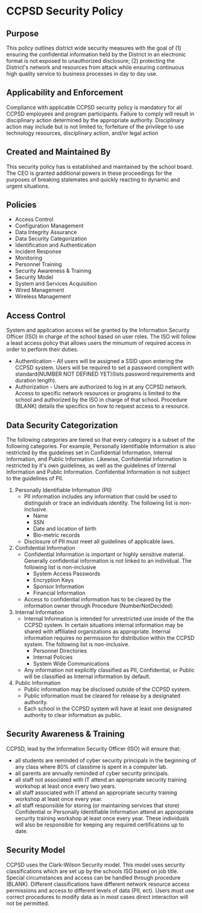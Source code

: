 # CCPSD Security Policy

## Purpose
This policy outlines district wide security measures with the goal of (1) ensuring the confidential information held by the District in an electronic format is not exposed to unauthorized disclosure; (2) protecting the District's network and resources from attack while ensuring continuous high quality service to business processes in day to day use.

## Applicability and Enforcement
Compliance with applicable CCPSD security policy is mandatory for all CCPSD employees and program participants. Failure to comply will result in disciplinary action determined by the appropriate authority. Disciplinary action may include but is not limited to; forfeiture of the privilege to use technology resources, disciplinary action, and/or legal action

## Created and Maintained By
This security policy has is established and maintained by the school board. The CEO is granted additional powers in these proceedings for the purposes of breaking stalemates and quickly reacting to dynamic and urgent situations.

## Policies
* Access Control
* Configuration Management
* Data Integrity Assurance
* Data Security Categorization
* Identification and Authentication
* Incident Response
* Monitoring
* Personnel Training
* Security Awareness & Training
* Security Model
* System and Services Acquisition
* Wired Management
* Wireless Management

## Access Control
System and application access wil be granted by the Information Security Officer (ISO) in charge of the school based on user roles. The ISO will follow a least access policy that allows users the minumum of required access in order to perform their duties.
* Authentication - All users will be assigned a SSID upon entering the CCPSD system. Users will be required to set a password complient with standard(NUMBER NOT DEFINED YET)(lists password requirements and duration length).
* Authorization - Users are authorized to log in at any CCPSD network. Access to specific network resources or programs is limited to the school and authorized by the ISO in charge of that school. Procedure (BLANK) details the specifics on how to request access to a resource.

## Data Security Categorization
The following categories are tiered so that every category is a subset of the following categories. 
For example, Personally Identifiable Information is also restricted by the guidelines set in Confidential Information, Internal Information, and Public Information. 
Likewise, Confidential Information is restricted by it's own guidelines, as well as the guidelines of Internal Information and Public Information. Confidential Information is not subject to the guidelines of PII.

1. Personally Identifiable Information (PII)
	* PII information includes any information that could be used to distinguish or trace an individuals identity. The following list is non-inclusive.
		* Name
		* SSN
		* Date and location of birth
		* Bio-metric records
	* Disclosure of PII must meet all guidelines of applicable laws. 
2. Confidential Information
	* Confidential Information is important or highly sensitive material. Generally confidential information is not linked to an individual.  The following list is non-inclusive
		* System Access Passwords
		* Encryption Keys
		* Sponsor Information
		* Financial Information
	* Access to confidential information has to be cleared by the information owner through Procedure (NumberNotDecided)
3. Internal Information
	* Internal Information is intended for unrestricted use inside of the the CCPSD system. In certain situations internal information may be shared with affiliated organizations as appropriate. Internal information requires no permission for distribution within the CCPSD system. The following list is non-inclusive.
		* Personnel Directories
		* Internal Policies
		* System Wide Communications
	* Any information not explicitly classified as PII, Confidential, or Public will be classified as Internal information by default.
4. Public Information
    * Public information may be disclosed outside of the CCPSD system.
    * Public information must be cleared for release by a designated authority.
    * Each school in the CCPSD system will have at least one designated authority to clear information as public.

## Security Awareness & Training
CCPSD, lead by the Information Security Officer (ISO) will ensure that:
* all students are reminded of cyber security principals in the beginning of any class where 80% of classtime is spent in a computer lab.
* all parents are annually reminded of cyber security principals.
* all staff not associated with IT attend an appropriate security training workshop at least once every two years.
* all staff associated with IT attend an appropriate security training workshop at least once every year.
* all staff responsible for storing (or maintaining services that store) Confidential or Personally Identifiable Information attend an appropriate security training workshop at least once every year. These individuals will also be responsible for keeping any required certifications up to date.

## Security Model
CCPSD uses the Clark-Wilson Security model. This model uses security classifications which are set up by the schools ISO based on job title. Special circumstances and access can be handled through procedure (BLANK). Different classifications have different network resource access permissions and access to different levels of data (PII, ect). Users must use correct procedures to modify data as in most cases direct interaction will not be permitted.

